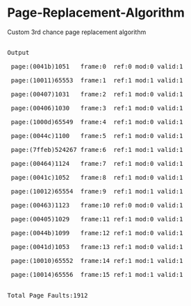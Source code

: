 # Page-Replacement-Algorithm
Custom 3rd chance page replacement algorithm <br> <br>

<pre>
Output <br>
 page:(0041b)1051   frame:0  ref:0 mod:0 valid:1 <br>
 page:(10011)65553  frame:1  ref:1 mod:1 valid:1 <br>
 page:(00407)1031   frame:2  ref:1 mod:0 valid:1 <br>
 page:(00406)1030   frame:3  ref:1 mod:0 valid:1 <br>
 page:(1000d)65549  frame:4  ref:1 mod:0 valid:1 <br>
 page:(0044c)1100   frame:5  ref:1 mod:0 valid:1 <br>
 page:(7ffeb)524267 frame:6  ref:1 mod:1 valid:1 <br>
 page:(00464)1124   frame:7  ref:1 mod:0 valid:1 <br>
 page:(0041c)1052   frame:8  ref:1 mod:0 valid:1 <br>
 page:(10012)65554  frame:9  ref:1 mod:1 valid:1 <br>
 page:(00463)1123   frame:10 ref:0 mod:0 valid:1 <br>
 page:(00405)1029   frame:11 ref:1 mod:0 valid:1 <br>
 page:(0044b)1099   frame:12 ref:1 mod:0 valid:1 <br>
 page:(0041d)1053   frame:13 ref:1 mod:0 valid:1 <br>
 page:(10010)65552  frame:14 ref:1 mod:1 valid:1 <br>
 page:(10014)65556  frame:15 ref:1 mod:1 valid:1 <br>
  
Total Page Faults:1912
